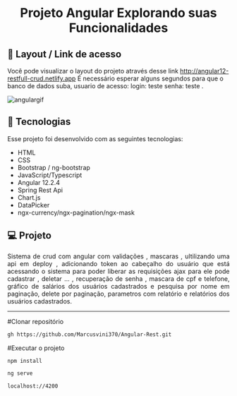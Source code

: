 <h1 align="center"> Projeto Angular Explorando suas Funcionalidades </h1>

## 🔖 Layout / Link de acesso 

Você pode visualizar o layout do projeto através desse link http://angular12-restfull-crud.netlify.app É necessário esperar alguns segundos para que o banco de dados suba,
usuario de acesso: login: teste senha: teste .

![angulargif](https://user-images.githubusercontent.com/48605830/135895887-78c6fd15-6324-439f-a91d-9f9ed9596ed2.gif)



## 🚀 Tecnologias

Esse projeto foi desenvolvido com as seguintes tecnologias:

- HTML
- CSS
- Bootstrap / ng-bootstrap
- JavaScript/Typescript
- Angular 12.2.4
- Spring Rest Api
- Chart.js
- DataPicker
- ngx-currency/ngx-pagination/ngx-mask

## 💻 Projeto
<p align="justify">Sistema de crud com angular com validações , mascaras , ultilizando uma api em deploy , adicionando token ao cabeçalho do usuário que está acessando o sistema para poder liberar as requisições ajax para ele pode cadastrar , deletar ... , recuperação de senha , mascara de cpf e telefone, gráfico de salários dos usuários cadastrados e pesquisa por nome em paginação, delete por paginação, parametros com relatório e relatórios dos usuários cadastrados.</p>
<hr>

#Clonar repositório
```bash
gh https://github.com/Marcusvini370/Angular-Rest.git
```
#Executar o projeto
```bash
npm install
```
```bash
ng serve 
```
```bash
localhost://4200
```



